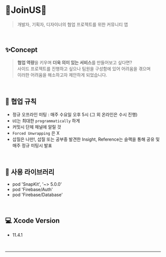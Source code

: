 # 👭JoinUS👬
> 개발자, 기획자, 디자이너의 협업 프로젝트를 위한 커뮤니티 앱 

<br>

## ✨Concept
> **협업 역량**을 키우며 **더욱 의미 있는 서비스**를 만들어보고 싶다면?<br>
> 사이드 프로젝트를 진행하고 싶으나 팀원을 구성함에 있어 어려움을 겪으며<br>
> 이러한 어려움을 해소하고자 제안하게 되었습니다.

<br>

## 📒 협업 규칙
* 정규 오프라인 미팅 : 매주 수요일 오후 5시 (그 외 온라인은 수시 진행)
* `UI`는 최대한 `programmatically` 하게
* 커밋시 단체 채널에 알릴 것
* `Forced Unwrapping` 은 X
* 삽질은 나만!, 삽질 또는 공부중 발견한 Insight, Reference는 슬랙을 통해 공유 및 매주 정규 미팅시 발표

<br>

## 📱 사용 라이브러리

* pod 'SnapKit', '~> 5.0.0'
* pod 'Firebase/Auth'
* pod 'Firebase/Database'

<br>

## 💻 Xcode Version
* 11.4.1

<br>

---

